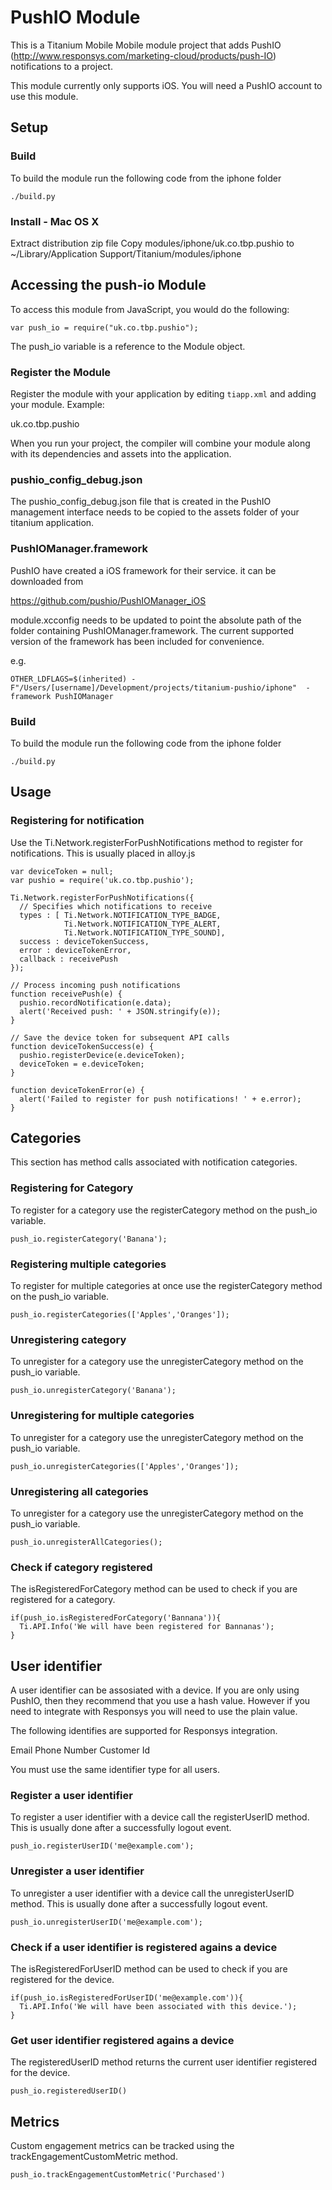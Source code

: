 # PushIO Module

This is a Titanium Mobile Mobile module project that adds PushIO
(http://www.responsys.com/marketing-cloud/products/push-IO) notifications to a project. 

This module currently only supports iOS. You will need a PushIO account to use this module.

## Setup

### Build

To build the module run the following code from the iphone folder

```
./build.py
```

### Install - Mac OS X

Extract distribution zip file
Copy modules/iphone/uk.co.tbp.pushio to ~/Library/Application Support/Titanium/modules/iphone



## Accessing the push-io Module

To access this module from JavaScript, you would do the following:

    var push_io = require("uk.co.tbp.pushio");

The push_io variable is a reference to the Module object.




### Register the Module

Register the module with your application by editing `tiapp.xml` and adding your module.
Example:

<modules>
	<module version="1.0">uk.co.tbp.pushio</module>
</modules>

When you run your project, the compiler will combine your module along with its dependencies and assets into the application.



### pushio_config_debug.json

The  pushio_config_debug.json file that is created in the PushIO management interface needs to be copied to
the assets folder of your titanium application.

### PushIOManager.framework

PushIO have created a iOS framework for their service. it can be downloaded from 

https://github.com/pushio/PushIOManager_iOS

module.xcconfig needs to be updated to point the absolute path of the folder containing PushIOManager.framework. The current supported
version of the framework has been included for convenience.

e.g.
```
OTHER_LDFLAGS=$(inherited) -F"/Users/[username]/Development/projects/titanium-pushio/iphone"  -framework PushIOManager
```

### Build

To build the module run the following code from the iphone folder

```
./build.py
```

## Usage


### Registering for notification

Use the Ti.Network.registerForPushNotifications method to register for notifications. This is usually placed in alloy.js

```
var deviceToken = null;
var pushio = require('uk.co.tbp.pushio');

Ti.Network.registerForPushNotifications({
  // Specifies which notifications to receive
  types : [ Ti.Network.NOTIFICATION_TYPE_BADGE, 
            Ti.Network.NOTIFICATION_TYPE_ALERT, 
            Ti.Network.NOTIFICATION_TYPE_SOUND],
  success : deviceTokenSuccess,
  error : deviceTokenError,
  callback : receivePush
});

// Process incoming push notifications
function receivePush(e) {
  pushio.recordNotification(e.data);
  alert('Received push: ' + JSON.stringify(e));
}

// Save the device token for subsequent API calls
function deviceTokenSuccess(e) {
  pushio.registerDevice(e.deviceToken);
  deviceToken = e.deviceToken;
}

function deviceTokenError(e) {
  alert('Failed to register for push notifications! ' + e.error);
}
```  

## Categories

This section has method calls associated with notification categories.

### Registering for Category

To register for a category use the registerCategory method on the push_io variable.

```
push_io.registerCategory('Banana'); 
``` 

### Registering multiple categories

To register for multiple categories at once use the registerCategory method on the push_io variable.

```
push_io.registerCategories(['Apples','Oranges']);
``` 
### Unregistering category

To unregister for a category use the unregisterCategory method on the push_io variable.

```
push_io.unregisterCategory('Banana'); 
``` 

### Unregistering for multiple categories

To unregister for a category use the unregisterCategory method on the push_io variable.

```
push_io.unregisterCategories(['Apples','Oranges']); 
``` 
### Unregistering all categories

To unregister for a category use the unregisterCategory method on the push_io variable.

```
push_io.unregisterAllCategories(); 
``` 

### Check if category registered

The isRegisteredForCategory method can be used to check if you are registered for a category.

```
if(push_io.isRegisteredForCategory('Bannana')){
  Ti.API.Info('We will have been registered for Bannanas');
}
``` 

## User identifier

A user identifier can be assosiated with a device. If you are only using PushIO, then they recommend that you use a hash value. However
if you need to integrate with Responsys you will need to use the plain value.  

The following identifies are supported for Responsys integration.

Email
Phone Number
Customer Id 

You must use the same identifier type for all users. 

### Register a user identifier

To register a user identifier with a device call the registerUserID method. This is usually done after a successfully
logout event.  

```
push_io.registerUserID('me@example.com'); 
``` 
### Unregister a user identifier

To unregister a user identifier with a device call the unregisterUserID method. This is usually done after a successfully
logout event.

```
push_io.unregisterUserID('me@example.com'); 
``` 

### Check if a user identifier is registered agains a device

The isRegisteredForUserID method can be used to check if you are registered for the device.

```
if(push_io.isRegisteredForUserID('me@example.com')){
  Ti.API.Info('We will have been associated with this device.');
}
``` 

### Get user identifier registered agains a device

The registeredUserID method returns the current user identifier registered for the device.

```
push_io.registeredUserID()
``` 


## Metrics

Custom engagement metrics can be tracked using the trackEngagementCustomMetric method.  

```  
push_io.trackEngagementCustomMetric('Purchased')
``` 

